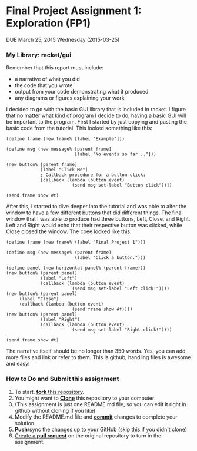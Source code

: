 # Final Project Assignment 1: Exploration (FP1) 
DUE March 25, 2015 Wednesday (2015-03-25)

### My Library: racket/gui
Remember that this report must include:
 
* a narrative of what you did
* the code that you wrote
* output from your code demonstrating what it produced
* any diagrams or figures explaining your work 
 
I decided to go with the basic GUI library that is included in racket. I figure that no matter what kind of program I decide to do, having a basic GUI will be important to the program. First I started by just copying and pasting the basic code from the tutorial. This looked something like this:
```
(define frame (new frame% [label "Example"]))
 
(define msg (new message% [parent frame]
                          [label "No events so far..."]))
 
(new button% [parent frame]
             [label "Click Me"]
             ; Callback procedure for a button click:
             [callback (lambda (button event)
                         (send msg set-label "Button click"))])
 
(send frame show #t)
```
After this, I started to dive deeper into the tutorial and was able to alter the window to have a few different buttons that did different things. The final window that I was able to produce had three buttons, Left, Close, and Right. Left and Right would echo that their respective button was clicked, while Close closed the window. The coee looked like this:

```
(define frame (new frame% (label "Final Project 1")))
 
(define msg (new message% (parent frame)
                          (label "Click a button.")))
 
(define panel (new horizontal-panel% (parent frame)))
(new button% (parent panel)
             (label "Left")
             (callback (lambda (button event)
                         (send msg set-label "Left click!"))))
(new button% (parent panel) 
     (label "Close")
     (callback (lambda (button event)
                         (send frame show #f))))
(new button% (parent panel)
             (label "Right")
             (callback (lambda (button event)
                         (send msg set-label "Right click!"))))

(send frame show #t)
```

The narrative itself should be no longer than 350 words. Yes, you can add more files and link or refer to them. This is github, handling files is awesome and easy!

### How to Do and Submit this assignment

1. To start, [**fork** this repository][forking].
1. You might want to [**Clone**][ref-clone] this repository to your computer
  2. (This assignment is just one README.md file, so you can edit it right in github without cloning if you like)
1. Modify the README.md file and [**commit**][ref-commit] changes to complete your solution.
1. [**Push**][ref-push]/sync the changes up to your GitHub (skip this if you didn't clone)
1. [Create a **pull request**][pull-request] on the original repository to turn in the assignment.

<!-- Links -->
[piazza]: https://piazza.com/class/i55is8xqqwhmr?cid=411
[markdown]: https://help.github.com/articles/markdown-basics/
[forking]: https://guides.github.com/activities/forking/
[ref-clone]: http://gitref.org/creating/#clone
[ref-commit]: http://gitref.org/basic/#commit
[ref-push]: http://gitref.org/remotes/#push
[pull-request]: https://help.github.com/articles/creating-a-pull-request
